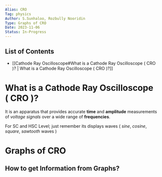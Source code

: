 ```yaml
---
Alias: CRO
Tag: physics
Author: S.Sunhaloo, Rozbully Nooridin
Type: Graphs of CRO
Date: 2023-11-06
Status: In-Progress
---
```


## List of Contents

- [[Cathode Ray Oscilloscope#What is a Cathode Ray Oscilloscope ( CRO )? | What is a Cathode Ray Oscilloscope ( CRO )?]]

# What is a Cathode Ray Oscilloscope ( CRO )?

It is an apparatus that provides accurate **time** and **amplitude** measurements of *voltage signals* over a wide range of **frequencies**.

For SC and HSC Level; just remember its displays waves ( *sine*, *cosine*, *square*, *sawtooth* waves )

# Graphs of CRO

## How to get Information from Graphs?

